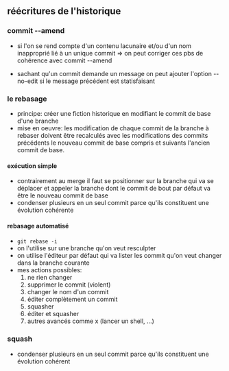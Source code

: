 ## réécritures de l'historique

### commit --amend

* si l'on se rend compte d'un contenu lacunaire et/ou d'un nom inapproprié
  lié à un unique commit
  => on peut corriger ces pbs de cohérence avec commit --amend 

* sachant qu'un commit demande un message on peut ajouter l'option --no-edit si le message précédent est statisfaisant

### le rebasage

* principe: créer une fiction historique en modifiant le commit de base d'une branche
* mise en oeuvre: les modification de chaque commit de la branche à rebaser doivent être recalculés avec les modifications des commits précédents le nouveau commit de base compris et suivants l'ancien commit de base. 

#### exécution simple
* contrairement au merge il faut se positionner sur la branche qui va se déplacer
  et appeler la branche dont le commit de bout par défaut va être le nouveau commit de base
* condenser plusieurs en un seul commit parce qu'ils constituent une évolution cohérente

#### rebasage automatisé
* `git rebase -i`
* on l'utilise sur une branche qu'on veut resculpter
* on utilise l'éditeur par défaut qui va lister les commit qu'on veut changer dans la 
branche courante
* mes actions possibles:
  1. ne rien changer
  2. supprimer le commit (violent)
  3. changer le nom d'un commit
  4. éditer complètement un commit
  5. squasher
  6. éditer et squasher
  7. autres avancés comme x (lancer un shell, ...) 

### squash

* condenser plusieurs en un seul commit parce qu'ils constituent une évolution cohérent